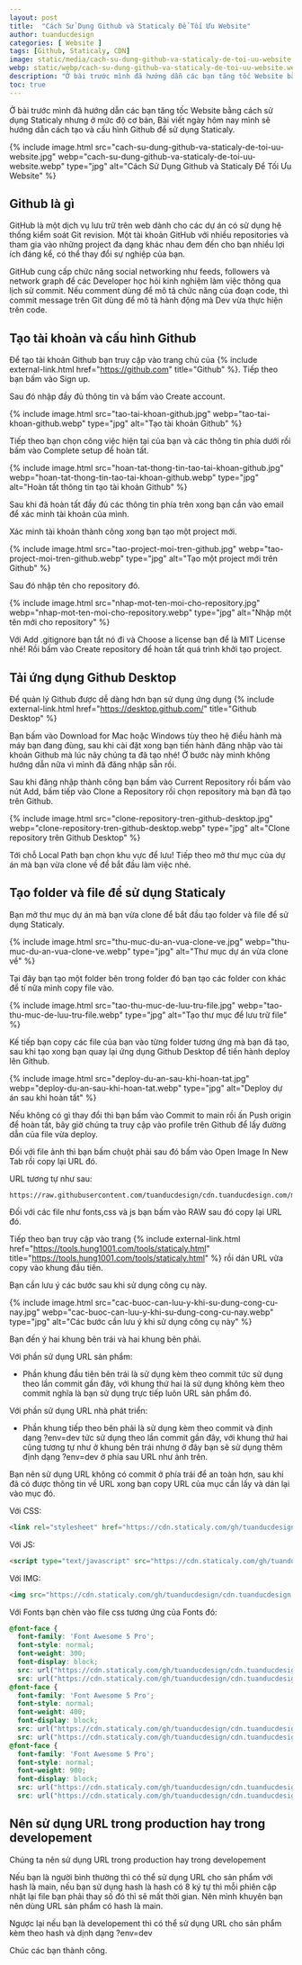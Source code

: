 ```yaml
---
layout: post
title:  "Cách Sử Dụng Github và Staticaly Để Tối Ưu Website"
author: tuanducdesign
categories: [ Website ]
tags: [Github, Staticaly, CDN]
image: static/media/cach-su-dung-github-va-staticaly-de-toi-uu-website.jpg
webp: static/webp/cach-su-dung-github-va-staticaly-de-toi-uu-website.webp
description: "Ở bài trước mình đã hướng dẫn các bạn tăng tốc Website bằng cách sử dụng Staticaly nhưng ở mức độ cơ bản."
toc: true
---
```


Ở bài trước mình đã hướng dẫn các bạn tăng tốc Website bằng cách sử dụng Staticaly nhưng ở mức độ cơ bản, Bài viết ngày hôm nay mình sẽ hướng dẫn cách tạo và cấu hình Github để sử dụng Staticaly.

{% include image.html src="cach-su-dung-github-va-staticaly-de-toi-uu-website.jpg" webp="cach-su-dung-github-va-staticaly-de-toi-uu-website.webp" type="jpg" alt="Cách Sử Dụng Github và Staticaly Để Tối Ưu Website" %}

## Github là gì

GitHub là một dịch vụ lưu trữ trên web dành cho các dự án có sử dụng hệ thống kiểm soát Git revision. Một tài khoản GitHub với nhiều repositories và tham gia vào những project đa dạng khác nhau đem đến cho bạn nhiều lợi ích đáng kể, có thể thay đổi sự nghiệp của bạn.

GitHub cung cấp chức năng social networking như feeds, followers và network graph để các Developer học hỏi kinh nghiệm làm việc thông qua lịch sử commit. Nếu comment dùng để mô tả chức năng của đoạn code, thì commit message trên Git dùng để mô tả hành động mà Dev vừa thực hiện trên code.

## Tạo tài khoản và cấu hình Github

Để tạo tài khoản Github bạn truy cập vào trang chủ của {% include external-link.html href="https://github.com" title="Github" %}. Tiếp theo bạn bấm vào Sign up.

Sau đó nhập đầy đủ thông tin và bấm vào Create account.

{% include image.html src="tao-tai-khoan-github.jpg" webp="tao-tai-khoan-github.webp" type="jpg" alt="Tạo tài khoản Github" %}

Tiếp theo bạn chọn công việc hiện tại của bạn và các thông tin phía dưới rồi bấm vào Complete setup để hoàn tất.

{% include image.html src="hoan-tat-thong-tin-tao-tai-khoan-github.jpg" webp="hoan-tat-thong-tin-tao-tai-khoan-github.webp" type="jpg" alt="Hoàn tất thông tin tạo tài khoản Github" %}

Sau khi đã hoàn tất đầy đủ các thông tin phía trên xong bạn cần vào email để xác minh tài khoản của mình.

Xác minh tài khoản thành công xong bạn tạo một project mới.

{% include image.html src="tao-project-moi-tren-github.jpg" webp="tao-project-moi-tren-github.webp" type="jpg" alt="Tạo một project mới trên Github" %}

Sau đó nhập tên cho repository đó.

{% include image.html src="nhap-mot-ten-moi-cho-repository.jpg" webp="nhap-mot-ten-moi-cho-repository.webp" type="jpg" alt="Nhập một tên mới cho repository" %}

Với Add .gitignore bạn tắt nó đi và Choose a license bạn để là MIT License nhé! Rồi bấm vào Create repository để hoàn tất quá trình khởi tạo project.

## Tải ứng dụng Github Desktop

Để quản lý Github được dễ dàng hơn bạn sử dụng ứng dụng {% include external-link.html href="https://desktop.github.com/" title="Github Desktop" %}

Bạn bấm vào Download for Mac hoặc Windows tùy theo hệ điều hành mà máy bạn đang đùng, sau khi cài đặt xong bạn tiến hành đăng nhập vào tài khoản Github mà lúc nãy chúng ta đã tạo nhé! Ở bước này mình không hướng dẫn nữa vì mình đã đăng nhập sẵn rồi.

Sau khi đăng nhập thành công bạn bấm vào Current Repository rồi bấm vào nút Add, bấm tiếp vào Clone a Repository rồi chọn repository mà bạn đã tạo trên Github.

{% include image.html src="clone-repository-tren-github-desktop.jpg" webp="clone-repository-tren-github-desktop.webp" type="jpg" alt="Clone repository trên Github Desktop" %}

Tới chỗ Local Path bạn chọn khu vực để lưu! Tiếp theo mở thư mục của dự án mà bạn vừa clone về để bắt đầu làm việc nhé.

## Tạo folder và file để sử dụng Staticaly

Bạn mở thư mục dự án mà bạn vừa clone để bắt đầu tạo folder và file để sử dụng Staticaly.

{% include image.html src="thu-muc-du-an-vua-clone-ve.jpg" webp="thu-muc-du-an-vua-clone-ve.webp" type="jpg" alt="Thư mục dự án vừa clone về" %}

Tại đây bạn tạo một folder bên trong folder đó bạn tạo các folder con khác để tí nữa mình copy file vào.

{% include image.html src="tao-thu-muc-de-luu-tru-file.jpg" webp="tao-thu-muc-de-luu-tru-file.webp" type="jpg" alt="Tạo thư mục để lưu trữ file" %}

Kế tiếp bạn copy các file của bạn vào từng folder tương ứng mà bạn đã tạo, sau khi tạo xong bạn quay lại ứng dụng Github Desktop để tiến hành deploy lên Github.

{% include image.html src="deploy-du-an-sau-khi-hoan-tat.jpg" webp="deploy-du-an-sau-khi-hoan-tat.webp" type="jpg" alt="Deploy dự án sau khi hoàn tất" %}

Nếu không có gì thay đổi thì bạn bấm vào Commit to main rồi ấn Push origin để hoàn tất, bây giờ chúng ta truy cập vào profile trên Github để lấy đường dẫn của file vừa deploy.

Đối với file ảnh thì bạn bấm chuột phải sau đó bấm vào Open Image In New Tab rồi copy lại URL đó.

URL tương tự như sau:

```text
https://raw.githubusercontent.com/tuanducdesign/cdn.tuanducdesign.com/main/assets/images/tuanducdesign.jpg
```

Đối với các file như fonts,css và js bạn bấm vào RAW sau đó copy lại URL đó.

Tiếp theo bạn truy cập vào trang {% include external-link.html href="https://tools.hung1001.com/tools/staticaly.html" title="https://tools.hung1001.com/tools/staticaly.html" %} rồi dán URL vừa copy vào khung đầu tiên.

Bạn cần lưu ý các bước sau khi sử dụng công cụ này.

{% include image.html src="cac-buoc-can-luu-y-khi-su-dung-cong-cu-nay.jpg" webp="cac-buoc-can-luu-y-khi-su-dung-cong-cu-nay.webp" type="jpg" alt="Các bước cần lưu ý khi sử dụng công cụ này" %}

Bạn đến ý hai khung bên trái và hai khung bên phải.

Với phần sử dụng URL sản phẩm:

- Phần khung đầu tiên bên trái là sử dụng kèm theo commit tức sử dụng theo lần commit gần đây, với khung thứ hai là sử dụng không kèm theo commit nghĩa là bạn sử dụng trực tiếp luôn URL sản phẩm đó.

Với phần sử dụng URL nhà phát triển:

- Phần khung tiếp theo bên phải là sử dụng kèm theo commit và định dạng ?env=dev tức sử dụng theo lần commit gần đây, với khung thứ hai cũng tương tự như ở khung bên trái nhưng ở đây bạn sẽ sử dụng thêm định dạng ?env=dev ở phía sau URL như ảnh trên.

Bạn nên sử dụng URL không có commit ở phía trái để an toàn hơn, sau khi đã có được thông tin về URL xong bạn copy URL của mục cần lấy và dán lại vào mục đó.

Với CSS:

```html
<link rel="stylesheet" href="https://cdn.staticaly.com/gh/tuanducdesign/cdn.tuanducdesign.com/main/assets/css/animate.css">
```

Với JS:

```html
<script type="text/javascript" src="https://cdn.staticaly.com/gh/tuanducdesign/cdn.tuanducdesign.com/main/assets/js/jquery.min.js"></script>
```

Với IMG:

```html
<img src="https://cdn.staticaly.com/gh/tuanducdesign/cdn.tuanducdesign.com/main/assets/images/tuanducdesign.jpg">
```

Với Fonts bạn chèn vào file css tương ứng của Fonts đó:

```css
@font-face {
  font-family: 'Font Awesome 5 Pro';
  font-style: normal;
  font-weight: 300;
  font-display: block;
  src: url("https://cdn.staticaly.com/gh/tuanducdesign/cdn.tuanducdesign.com/main/assets/fonts/fa-light-300.eot");
  src: url("https://cdn.staticaly.com/gh/tuanducdesign/cdn.tuanducdesign.com/main/assets/fonts/fa-light-300.eot?#iefix") format("embedded-opentype"), url("https://cdn.staticaly.com/gh/tuanducdesign/cdn.tuanducdesign.com/main/assets/fonts/fa-light-300.woff2") format("woff2"), url("https://cdn.staticaly.com/gh/tuanducdesign/cdn.tuanducdesign.com/main/assets/fonts/fa-light-300.woff") format("woff"), url("https://cdn.staticaly.com/gh/tuanducdesign/cdn.tuanducdesign.com/main/assets/fonts/fa-light-300.ttf") format("truetype"), url("https://cdn.staticaly.com/gh/tuanducdesign/cdn.tuanducdesign.com/main/assets/fonts/fa-light-300.svg#fontawesome") format("svg"); }
@font-face {
  font-family: 'Font Awesome 5 Pro';
  font-style: normal;
  font-weight: 400;
  font-display: block;
  src: url("https://cdn.staticaly.com/gh/tuanducdesign/cdn.tuanducdesign.com/main/assets/fonts/fa-regular-400.eot");
  src: url("https://cdn.staticaly.com/gh/tuanducdesign/cdn.tuanducdesign.com/main/assets/fonts/fa-regular-400.eot?#iefix") format("embedded-opentype"), url("https://cdn.staticaly.com/gh/tuanducdesign/cdn.tuanducdesign.com/main/assets/fonts/fa-regular-400.woff2") format("woff2"), url("https://cdn.staticaly.com/gh/tuanducdesign/cdn.tuanducdesign.com/main/assets/fonts/fa-regular-400.woff") format("woff"), url("https://cdn.staticaly.com/gh/tuanducdesign/cdn.tuanducdesign.com/main/assets/fonts/fa-regular-400.ttf") format("truetype"), url("https://cdn.staticaly.com/gh/tuanducdesign/cdn.tuanducdesign.com/main/assets/fonts/fa-regular-400.svg#fontawesome") format("svg"); }
@font-face {
  font-family: 'Font Awesome 5 Pro';
  font-style: normal;
  font-weight: 900;
  font-display: block;
  src: url("https://cdn.staticaly.com/gh/tuanducdesign/cdn.tuanducdesign.com/main/assets/fonts/fa-solid-900.eot");
  src: url("https://cdn.staticaly.com/gh/tuanducdesign/cdn.tuanducdesign.com/main/assets/fonts/fa-solid-900.eot?#iefix") format("embedded-opentype"), url("https://cdn.staticaly.com/gh/tuanducdesign/cdn.tuanducdesign.com/main/assets/fonts/fa-solid-900.woff2") format("woff2"), url("https://cdn.staticaly.com/gh/tuanducdesign/cdn.tuanducdesign.com/main/assets/fonts/fa-solid-900.woff") format("woff"), url("https://cdn.staticaly.com/gh/tuanducdesign/cdn.tuanducdesign.com/main/assets/fonts/fa-solid-900.ttf") format("truetype"), url("https://cdn.staticaly.com/gh/tuanducdesign/cdn.tuanducdesign.com/main/assets/fonts/fa-solid-900.svg#fontawesome") format("svg"); }
```

## Nên sử dụng URL trong production hay trong developement

Chúng ta nên sử dụng URL trong production hay trong developement

Nếu bạn là người bình thường thì có thể sử dụng URL cho sản phẩm với hash là main, nếu bạn sử dụng hash là hash có 8 ký tự thì mỗi phiên cập nhật lại file bạn phải thay số đó thì sẽ mất thời gian. Nên mình khuyên bạn nên dùng URL sản phẩm có hash là main.

Ngược lại nếu bạn là developement thì có thể sử dụng URL cho sản phẩm kèm theo hash và dịnh dạng ?env=dev

Chúc các bạn thành công.
